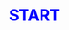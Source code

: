 <style>
#bookHead {
  color: blue;
  text-align: center;
  font-weight: bold;}
h2 {
  text-align:center;
  font-style:italic;}
</style>    
# <h1 id="bookHead">START</h1>
